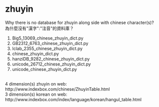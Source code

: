 # zhuyin
Why there is no database for zhuyin along side with chinese character(s)?<br>
為什麼沒有"漢字":"注音"的資料庫？</br>
1. Big5_13069_chinese_zhuyin_dict.py<br>
2. GB2312_6763_chinese_zhuyin_dict.py</br>
3. lclab_2355_chinese_zhuyin_dict.py</br>
4. chinese_zhuyin_dict.py</br>
5. hanziDB_9282_chinese_zhuyin_dict.py</br>
6. unicode_26712_chinese_zhuyin_dict.py</br>
7. unicode_chinese_zhuyin_dict.py</br>
<br>
4 dimension(s) zhuyin on web: http://www.indexbox.com/chinese/ZhuyinTable.html</br>
3 dimension(s) korean on web: http://www.indexbox.com/index/language/korean/hangul_table.html</br>

